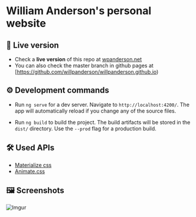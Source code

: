 # William Anderson's personal website

## 🚀 Live version

- Check a **live version** of this repo at [wpanderson.net](http://willpanderson.github.io/)
- You can also check the master branch in github pages at [https://github.com/willpanderson/willpanderson.github.io)

## ⚙️ Development commands

- Run `ng serve` for a dev server. Navigate to `http://localhost:4200/`. The app will automatically reload if you change any of the source files.

- Run `ng build` to build the project. The build artifacts will be stored in the `dist/` directory. Use the `--prod` flag for a production build.

## 🛠️ Used APIs

- [Materialize css](https://materializecss.com/)
- [Animate.css](https://daneden.github.io/animate.css/)

## 🖼️ Screenshots

![Imgur](https://imgur.com/xOjLfx4.png)
